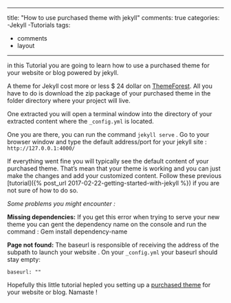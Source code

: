 
---
title: "How to use purchased theme with jekyll"
comments: true
categories:
  -Jekyll
  -Tutorials
tags:
  - comments
  - layout
---

in this Tutorial you are going to learn how to  use a purchased theme for your website or blog powered by jekyll.

A theme for Jekyll cost more or less $ 24 dollar on [ThemeForest](https://themeforest.net/?ref=izidevspot/category/static-site-generators/jekyll). All you have to do is download the zip package of your purchased theme in the folder directory where your project will live.

One extracted you will open a terminal window into the directory of your extracted content where the `_config.yml` is located.

One you are there, you can run the command  `jekyll serve` . Go to your browser window and type the default address/port for your jekyll site : `http://127.0.0.1:4000/`

If everything went fine you will typically see the default content of your purchased theme. That’s mean that your theme is working and you can just make the changes and add your customized content. Follow these previous [tutorial]({% post_url 2017-02-22-getting-started-with-jekyll %}) if you are not sure of how to do so.

*Some problems you might encounter :*

**Missing dependencies:** 
If you get this error when trying to serve your new theme you can gent the dependency name on the console and run the command :
Gem install dependency-name

**Page not found:**
The baseurl is responsible of receiving the address of the subpath to launch your website .
On your `_config.yml` your baseurl should stay empty: 

`baseurl: ""`


Hopefully this little tutorial hepled you setting up a [purchased theme](https://themeforest.net/?ref=izidevspot/category/static-site-generators/jekyll) for your website or blog. Namaste !
